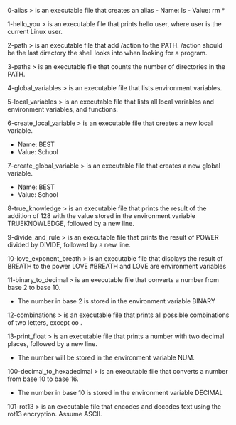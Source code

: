 0-alias > is an executable file that creates an alias - Name: ls - Value: rm *

1-hello_you > is an executable file that prints hello user, where user is the current Linux user.

2-path > is an executable file that add /action to the PATH. /action should be the last directory the shell looks into when looking for a program.

3-paths > is an executable file that counts the number of directories in the PATH.

4-global_variables > is an executable file that lists environment variables.

5-local_variables > is an executable file that lists all local variables and environment variables, and functions.

6-create_local_variable > is an executable file that creates a new local variable.
- Name: BEST
- Value: School

7-create_global_variable > is an executable file that creates a new global variable.
- Name: BEST
- Value: School

8-true_knowledge > is an executable file that prints the result of the addition of 128 with the value stored in the environment variable TRUEKNOWLEDGE, followed by a new line.

9-divide_and_rule > is an executable file that prints the result of POWER divided by DIVIDE, followed by a new line.

10-love_exponent_breath > is an executable file that displays the result of BREATH to the power LOVE
#BREATH and LOVE are environment variables

11-binary_to_decimal > is an executable file that converts a number from base 2 to base 10.
- The number in base 2 is stored in the environment variable BINARY

12-combinations > is an executable file that prints all possible combinations of two letters, except oo .

13-print_float > is an executable file that prints a number with two decimal places, followed by a new line.
- The number will be stored in the environment variable NUM.

100-decimal_to_hexadecimal > is an executable file that converts a number from base 10 to base 16.
- The number in base 10 is stored in the environment variable DECIMAL

101-rot13 > is an executable file that encodes and decodes text using the rot13 encryption. Assume ASCII.
